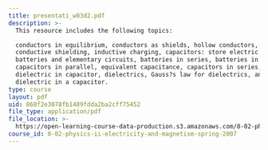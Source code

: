 ```yaml
---
title: presentati_w03d2.pdf
description: >-
  This resource includes the following topics:

  conductors in equilibrium, conductors as shields, hollow conductors,
  conductive shielding, inductive charging, capacitors: store electric energy,
  batteries and elementary circuits, batteries in series, batteries in parallel,
  capacitors in parallel, equivalent capacitance, capacitors in series,
  dielectric in capacitor, dielectrics, Gauss?s law for dielectrics, and
  dielectric in a capacitor.
type: course
layout: pdf
uid: 868f2e3078fb1489fdda2ba2cff75452
file_type: application/pdf
file_location: >-
  https://open-learning-course-data-production.s3.amazonaws.com/8-02-physics-ii-electricity-and-magnetism-spring-2007/868f2e3078fb1489fdda2ba2cff75452_presentati_w03d2.pdf
course_id: 8-02-physics-ii-electricity-and-magnetism-spring-2007
---
```

